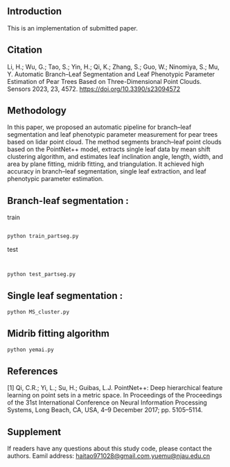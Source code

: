 
## Introduction

This is an implementation of submitted paper.


## Citation
Li, H.; Wu, G.; Tao, S.; Yin, H.; Qi, K.; Zhang, S.; Guo, W.; Ninomiya, S.; Mu, Y. Automatic Branch–Leaf Segmentation and Leaf Phenotypic Parameter Estimation of Pear Trees Based on Three-Dimensional Point Clouds. Sensors 2023, 23, 4572. https://doi.org/10.3390/s23094572


## Methodology 

In this paper, we proposed an automatic pipeline for branch–leaf segmentation and leaf phenotypic parameter measurement for pear trees based on lidar point cloud. The method segments branch–leaf point clouds based on the PointNet++ model, extracts single leaf data by mean shift clustering algorithm, and estimates leaf inclination angle, length, width, and area by plane fitting, midrib fitting, and triangulation. It achieved high accuracy in branch–leaf segmentation, single leaf extraction, and leaf phenotypic parameter estimation. 


## Branch-leaf segmentation : 

train 

```bash

python train_partseg.py


```
test
```bash


python test_partseg.py

```

## Single leaf segmentation : 

```bash
python MS_cluster.py
```

## Midrib fitting algorithm

```bash
python yemai.py

```



## References
[1] Qi, C.R.; Yi, L.; Su, H.; Guibas, L.J. PointNet++: Deep hierarchical feature learning on point sets in a metric space. In Proceedings of the Proceedings of the 31st International Conference on Neural Information Processing Systems, Long Beach, CA, USA, 4–9 December 2017; pp. 5105–5114.

## Supplement
If readers have any questions about this study code, please contact the authors.
Eamil address: haitao971028@gmail.com,yuemu@njau.edu.cn
